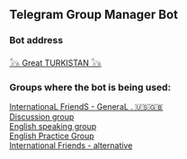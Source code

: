 ## Telegram Group Manager Bot

### Bot address
<a href="https://t.me/groupManager2024_bot">𓃥 Great TURKISTAN 𓃥</a><br>

### Groups where the bot is being used:
<a href="https://t.me/+hVokpxxogngwOTIy">InternationaL FriendS - GeneraL . 🇺🇸🇬🇧</a><br>
<a href="https://t.me/interesting_english1">Discussion group</a><br>
<a href="https://t.me/english_speaking_practise_group">English speaking group</a><br>
<a href="https://t.me/englishpracticgroup">English Practice Group</a><br>
<a href="https://t.me/InternationalFriendsAlternative">International Friends - alternative</a><br>
